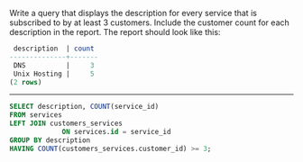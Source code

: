 Write a query that displays the description for every service that is subscribed to by at least 3 customers. Include the customer count for each description in the report. The report should look like this:
```sql
 description  | count
--------------+-------
 DNS          |     3
 Unix Hosting |     5
(2 rows)
```

-----
```sql
SELECT description, COUNT(service_id)
FROM services
LEFT JOIN customers_services
             ON services.id = service_id
GROUP BY description
HAVING COUNT(customers_services.customer_id) >= 3;
```